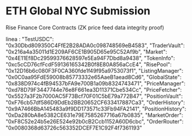 # ETH Global NYC Submission

Rise Finance Core Contracts (ZK price feed data integrity proof)

linea : "TestUSDC": "0x30Dbd809350C4FfE2B28ADA0c098748569eB4583",
      "TraderVault": "0x216a4a35011d1E209AF6CE1B905D65e95C52Af9b",
      "Market": "0x4E11Ef8Dc29599376628597e5Ea94F7Dbd8a9438",
      "TokenInfo": "0xc5cCD76cfFcdF59136165342B0f8E80A856aCcE4",
      "RisePool": "0x12D16b6c080F3F0CA360fde1f49f95a9753073f1",
      "ListingManager": "0x0C0aa95FdE59008b85773332e65AaeB1aead8Cd6",
      "GlobalState": "0x838D974c4fB94537bFA9e700B1a09b8324743471",
      "PriceManager": "0xd78D79F3447744e76e8F661ea3D11371Cbe534Cc",
      "PriceFetcher": "0x5527a3F2b7000AC5F73Bcf70F01C5bE79a772B47",
      "PositionVault": "0xF76cb57df586D9DdEb2BB20652CF633417887Ca3",
      "OrderHistory": "0x9A7466BbA145483a9f9DD173571c33Fb94FA2141",
      "PositionHistory": "0xDa280bA8e5382CE631e79E7585267716a67b0835",
      "MarketOrder": "0xF8C52e24b5e26E524e92b0cB2Ccb1152A60D6cbc",
      "OrderRouter": "0x0080368d63726c563352DCEF7E1C92F4f7361193"


